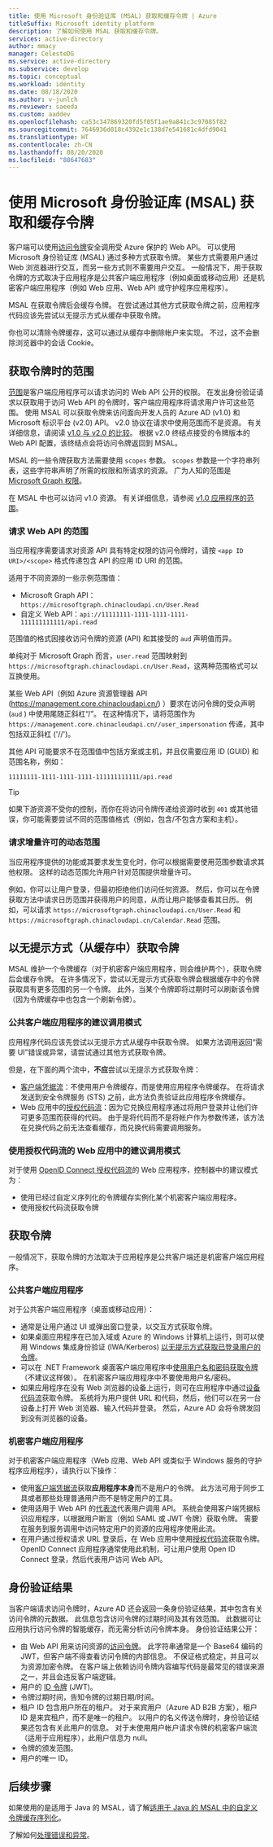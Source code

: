 ```yaml
---
title: 使用 Microsoft 身份验证库 (MSAL) 获取和缓存令牌 | Azure
titleSuffix: Microsoft identity platform
description: 了解如何使用 MSAL 获取和缓存令牌。
services: active-directory
author: mmacy
manager: CelesteDG
ms.service: active-directory
ms.subservice: develop
ms.topic: conceptual
ms.workload: identity
ms.date: 08/18/2020
ms.author: v-junlch
ms.reviewer: saeeda
ms.custom: aaddev
ms.openlocfilehash: ca53c347869320fd5f05f1ae9a841c3c97085f82
ms.sourcegitcommit: 7646936d018c4392e1c138d7e541681c4dfd9041
ms.translationtype: HT
ms.contentlocale: zh-CN
ms.lasthandoff: 08/20/2020
ms.locfileid: "88647683"
---
```

# <a name="acquire-and-cache-tokens-using-the-microsoft-authentication-library-msal"></a>使用 Microsoft 身份验证库 (MSAL) 获取和缓存令牌

客户端可以使用[访问令牌](access-tokens.md)安全调用受 Azure 保护的 Web API。 可以使用 Microsoft 身份验证库 (MSAL) 通过多种方式获取令牌。 某些方式需要用户通过 Web 浏览器进行交互，而另一些方式则不需要用户交互。 一般情况下，用于获取令牌的方式取决于应用程序是公共客户端应用程序（例如桌面或移动应用）还是机密客户端应用程序（例如 Web 应用、Web API 或守护程序应用程序）。

MSAL 在获取令牌后会缓存令牌。 在尝试通过其他方式获取令牌之前，应用程序代码应该先尝试以无提示方式从缓存中获取令牌。

你也可以清除令牌缓存，这可以通过从缓存中删除帐户来实现。 不过，这不会删除浏览器中的会话 Cookie。

## <a name="scopes-when-acquiring-tokens"></a>获取令牌时的范围

[范围](v2-permissions-and-consent.md)是客户端应用程序可以请求访问的 Web API 公开的权限。 在发出身份验证请求以获取用于访问 Web API 的令牌时，客户端应用程序将请求用户许可这些范围。 使用 MSAL 可以获取令牌来访问面向开发人员的 Azure AD (v1.0) 和 Microsoft 标识平台 (v2.0) API。 v2.0 协议在请求中使用范围而不是资源。 有关详细信息，请阅读 [v1.0 与 v2.0 的比较](../azuread-dev/azure-ad-endpoint-comparison.md)。 根据 v2.0 终结点接受的令牌版本的 Web API 配置，该终结点会将访问令牌返回到 MSAL。

MSAL 的一些令牌获取方法需要使用 `scopes` 参数。 `scopes` 参数是一个字符串列表，这些字符串声明了所需的权限和所请求的资源。 广为人知的范围是 [Microsoft Graph 权限](https://docs.microsoft.com/graph/permissions-reference)。

在 MSAL 中也可以访问 v1.0 资源。 有关详细信息，请参阅 [v1.0 应用程序的范围](msal-v1-app-scopes.md)。

### <a name="request-scopes-for-a-web-api"></a>请求 Web API 的范围

当应用程序需要请求对资源 API 具有特定权限的访问令牌时，请按 `<app ID URI>/<scope>` 格式传递包含 API 的应用 ID URI 的范围。

适用于不同资源的一些示例范围值：

- Microsoft Graph API：`https://microsoftgraph.chinacloudapi.cn/User.Read`
- 自定义 Web API：`api://11111111-1111-1111-1111-111111111111/api.read`

范围值的格式因接收访问令牌的资源 (API) 和其接受的 `aud` 声明值而异。

单纯对于 Microsoft Graph 而言，`user.read` 范围映射到 `https://microsoftgraph.chinacloudapi.cn/User.Read`，这两种范围格式可以互换使用。

某些 Web API（例如 Azure 资源管理器 API (https://management.core.chinacloudapi.cn/) ）要求在访问令牌的受众声明 (`aud` ) 中使用尾随正斜杠“/”。 在这种情况下，请将范围作为 `https://management.core.chinacloudapi.cn//user_impersonation` 传递，其中包括双正斜杠 ('//')。

其他 API 可能要求不在范围值中包括方案或主机，并且仅需要应用 ID (GUID) 和范围名称，例如：

`11111111-1111-1111-1111-111111111111/api.read`

> [!TIP]
> 如果下游资源不受你的控制，而你在将访问令牌传递给资源时收到 `401` 或其他错误，你可能需要尝试不同的范围值格式（例如，包含/不包含方案和主机）。

### <a name="request-dynamic-scopes-for-incremental-consent"></a>请求增量许可的动态范围

当应用程序提供的功能或其要求发生变化时，你可以根据需要使用范围参数请求其他权限。 这样的动态范围允许用户针对范围提供增量许可。

例如，你可以让用户登录，但最初拒绝他们访问任何资源。 然后，你可以在令牌获取方法中请求日历范围并获得用户的同意，从而让用户能够查看其日历。 例如，可以请求 `https://microsoftgraph.chinacloudapi.cn/User.Read` 和 `https://microsoftgraph.chinacloudapi.cn/Calendar.Read` 范围。

## <a name="acquiring-tokens-silently-from-the-cache"></a>以无提示方式（从缓存中）获取令牌

MSAL 维护一个令牌缓存（对于机密客户端应用程序，则会维护两个），获取令牌后会缓存令牌。 在许多情况下，尝试以无提示方式获取令牌会根据缓存中的令牌获取具有更多范围的另一个令牌。 此外，当某个令牌即将过期时可以刷新该令牌（因为令牌缓存中也包含一个刷新令牌）。

### <a name="recommended-call-pattern-for-public-client-applications"></a>公共客户端应用程序的建议调用模式

应用程序代码应该先尝试以无提示方式从缓存中获取令牌。 如果方法调用返回“需要 UI”错误或异常，请尝试通过其他方式获取令牌。

但是，在下面的两个流中，**不应**尝试以无提示方式获取令牌：

- [客户端凭据流](msal-authentication-flows.md#client-credentials)：不使用用户令牌缓存，而是使用应用程序令牌缓存。 在将请求发送到安全令牌服务 (STS) 之前，此方法负责验证此应用程序令牌缓存。
- Web 应用中的[授权代码流](msal-authentication-flows.md#authorization-code)：因为它兑换应用程序通过将用户登录并让他们许可更多范围而获得的代码。 由于是将代码而不是将帐户作为参数传递，该方法在兑换代码之前无法查看缓存，而兑换代码需要调用服务。

### <a name="recommended-call-pattern-in-web-apps-using-the-authorization-code-flow"></a>使用授权代码流的 Web 应用中的建议调用模式

对于使用 [OpenID Connect 授权代码流](v2-protocols-oidc.md)的 Web 应用程序，控制器中的建议模式为：

- 使用已经过自定义序列化的令牌缓存实例化某个机密客户端应用程序。
- 使用授权代码流获取令牌

## <a name="acquiring-tokens"></a>获取令牌

一般情况下，获取令牌的方法取决于应用程序是公共客户端还是机密客户端应用程序。

### <a name="public-client-applications"></a>公共客户端应用程序

对于公共客户端应用程序（桌面或移动应用）：

- 通常是让用户通过 UI 或弹出窗口登录，以交互方式获取令牌。
- 如果桌面应用程序在已加入域或 Azure 的 Windows 计算机上运行，则可以使用 Windows 集成身份验证 (IWA/Kerberos) [以无提示方式获取已登录用户的令牌](msal-authentication-flows.md#integrated-windows-authentication)。
- 可以在 .NET Framework 桌面客户端应用程序中[使用用户名和密码获取令牌](msal-authentication-flows.md#usernamepassword)（不建议这样做）。 在机密客户端应用程序中不要使用用户名/密码。
- 如果应用程序在没有 Web 浏览器的设备上运行，则可在应用程序中通过[设备代码流](msal-authentication-flows.md#device-code)获取令牌。 系统将为用户提供 URL 和代码，然后，他们可以在另一台设备上打开 Web 浏览器、输入代码并登录。 然后，Azure AD 会将令牌发回到没有浏览器的设备。

### <a name="confidential-client-applications"></a>机密客户端应用程序

对于机密客户端应用程序（Web 应用、Web API 或类似于 Windows 服务的守护程序应用程序），请执行以下操作：

- 使用[客户端凭据流](msal-authentication-flows.md#client-credentials)获取**应用程序本身**而不是用户的令牌。 此方法可用于同步工具或者那些处理普通用户而不是特定用户的工具。
- 使用适用于 Web API 的[代表流](msal-authentication-flows.md#on-behalf-of)代表用户调用 API。 系统会使用客户端凭据标识应用程序，以根据用户断言（例如 SAML 或 JWT 令牌）获取令牌。 需要在服务到服务调用中访问特定用户的资源的应用程序使用此流。
- 在用户通过授权请求 URL 登录后，在 Web 应用中使用[授权代码流](msal-authentication-flows.md#authorization-code)获取令牌。 OpenID Connect 应用程序通常使用此机制，可让用户使用 Open ID Connect 登录，然后代表用户访问 Web API。

## <a name="authentication-results"></a>身份验证结果

当客户端请求访问令牌时，Azure AD 还会返回一条身份验证结果，其中包含有关访问令牌的元数据。 此信息包含访问令牌的过期时间及其有效范围。 此数据可让应用执行访问令牌的智能缓存，而无需分析访问令牌本身。 身份验证结果公开：

- 由 Web API 用来访问资源的[访问令牌](access-tokens.md)。 此字符串通常是一个 Base64 编码的 JWT，但客户端不得查看访问令牌的内部信息。 不保证格式稳定，并且可以为资源加密令牌。 在客户端上依赖访问令牌内容编写代码是最常见的错误来源之一，并且会违反客户端逻辑。
- 用户的 [ID 令牌](id-tokens.md) (JWT)。
- 令牌过期时间，告知令牌的过期日期/时间。
- 租户 ID 包含用户所在的租户。 对于来宾用户（Azure AD B2B 方案），租户 ID 是来宾租户，而不是唯一的租户。 以用户的名义传送令牌时，身份验证结果还包含有关此用户的信息。 对于未使用用户帐户请求令牌的机密客户端流（适用于应用程序），此用户信息为 null。
- 令牌的颁发范围。
- 用户的唯一 ID。

## <a name="next-steps"></a>后续步骤

如果使用的是适用于 Java 的 MSAL，请了解[适用于 Java 的 MSAL 中的自定义令牌缓存序列化](msal-java-token-cache-serialization.md)。

了解如何[处理错误和异常](msal-handling-exceptions.md)。

